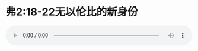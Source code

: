 # 弗2:18-22无以伦比的新身份

<audio style="width: 100%;" preload="false" controls controlslist="nodownload"><source src="//cdn.wechat.edu.pl/audio/mp3/old/12314.mp3" type="audio/mpeg">Your browser does not support the audio element.</audio>


